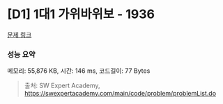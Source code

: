 # [D1] 1대1 가위바위보 - 1936 

[문제 링크](https://swexpertacademy.com/main/code/problem/problemDetail.do?contestProbId=AV5PjKXKALcDFAUq) 

### 성능 요약

메모리: 55,876 KB, 시간: 146 ms, 코드길이: 77 Bytes



> 출처: SW Expert Academy, https://swexpertacademy.com/main/code/problem/problemList.do